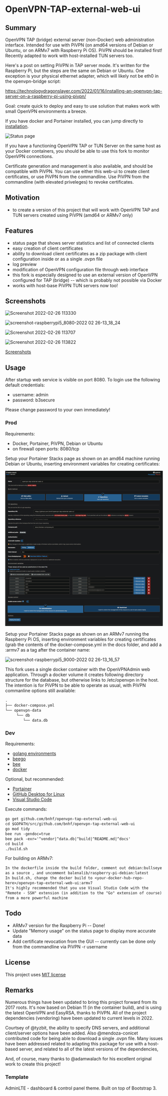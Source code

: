 # OpenVPN-TAP-external-web-ui

## Summary
OpenVPN TAP (bridge) external server (non-Docker) web administration interface. Intended for use with PiVPN (on amd64 versions of Debian or Ubuntu, or on ARMv7 with Raspberry Pi OS). PiVPN should be installed first!  Recently adapted to work with host-installed TUN servers too.

Here's a post on setting PiVPN in TAP server mode. It's written for the Raspberry Pi, but the steps are the same on Debian or Ubuntu. One exception is your physical ethernet adapter, which will likely not be eth0 in the openvpn-bridge script:

https://technologydragonslayer.com/2022/01/16/installing-an-openvpn-tap-server-on-a-raspberry-pi-using-pivpn/

Goal: create quick to deploy and easy to use solution that makes work with small OpenVPN environments a breeze.

If you have docker and Portainer installed, you can jump directly to [installation](#Prod).

![Status page](https://user-images.githubusercontent.com/41088895/155858300-95d0b0aa-4568-42f2-9734-52a39139cf18.png)


If you have a functioning OpenVPN TAP or TUN Server on the same host as your Docker containers, you should be able
to use this fork to monitor OpenVPN connections.

Certificate generation and management is also available, and should be compatible with PiVPN. You can use either this web-ui to create client certificates, or use PiVPN from the commandline. Use PiVPN from the commandline (with elevated priveleges) to revoke certificates.

## Motivation

* to create a version of this project that will work with OpenVPN TAP and TUN servers created using PiVPN (amd64 or ARMv7 only)

## Features

* status page that shows server statistics and list of connected clients
* easy creation of client certificates
* ability to download client certificates as a zip package with client configuration inside or as a single .ovpn file
* log preview
* modification of OpenVPN configuration file through web interface
* this fork is especially designed to use an external version of OpenVPN configured for TAP (bridge) -- which is probably not possible via Docker
* works with host-base PiVPN TUN servers now too!

## Screenshots

![Screenshot 2022-02-26 113330](https://user-images.githubusercontent.com/41088895/155858411-f0413188-2481-473a-891b-4e4305e3e515.png)

![screenshot-raspberrypi5_8080-2022 02 26-13_18_24](https://user-images.githubusercontent.com/41088895/155858431-7c1bbaf5-c173-4230-b870-4d2cec069154.png)

![Screenshot 2022-02-26 113707](https://user-images.githubusercontent.com/41088895/155858443-581b9206-327b-4df3-ac14-cd310cae768e.png)

![Screenshot 2022-02-26 113822](https://user-images.githubusercontent.com/41088895/155858448-cced00d9-b931-4e85-a77f-f0f220ac0afc.png)

[Screenshots](docs/screenshots.md)

## Usage

After startup web service is visible on port 8080. To login use the following default credentials:

* username: admin
* password: b3secure

Please change password to your own immediately!

### Prod

Requirements:
* Docker, Portainer, PiVPN, Debian or Ubuntu
* on firewall open ports: 8080/tcp

Setup your Portainer Stacks page as shown on an amd64 machine running Debian or Ubuntu, inserting environment variables for creating certificates:

![Status page](docs/images/screenshot-brix-pc2_9443-2022.02.03-15_35_24.png?raw=true)

Setup your Portainer Stacks page as shown on an ARMv7 running the Raspberry Pi OS, inserting environment variables for creating certificates (grab the contents of the docker-compose.yml in the docs folder, and add a :armv7 as a tag after the container name:

![screenshot-raspberrypi5_9000-2022 02 26-13_16_57](https://user-images.githubusercontent.com/41088895/155858516-edbcbc07-331a-4719-ab41-501d7c99934c.png)

This fork uses a single docker container with the OpenVPNAdmin web application. Through a docker volume it creates following directory structure for the database, but otherwise links to /etc/openvpn in the host. The intention is for PiVPN to be able to operate as usual, with PiVPN commanline options still available:

    .
    ├── docker-compose.yml
    └── openvpn-data
         └── db
            └── data.db


### Dev

Requirements:
* [golang environments](https://www.digitalocean.com/community/tutorial_series/how-to-code-in-go)
* [beego](https://beego.vip/)
* [bee](https://github.com/beego/bee)
* [docker](https://docs.docker.com/engine/install/debian/#install-using-the-convenience-script)

Optional, but recommended:

* [Portainer](https://docs.portainer.io/v/ce-2.9/start/install/server/docker/linux)
* [GitHub Desktop for Linux](https://gist.github.com/berkorbay/6feda478a00b0432d13f1fc0a50467f1)
* [Visual Studio Code](https://code.visualstudio.com/download)

Execute commands:

    go get github.com/bnhf/openvpn-tap-external-web-ui
    cd $GOPATH/src/github.com/bnhf/openvpn-tap-external-web-ui
    go mod tidy
    bee run -gendoc=true
    bee pack -exr='^vendor|^data.db|^build|^README.md|^docs'
    cd build
    ./build.sh
    
For building on ARMv7:

    In the dockerfile inside the build folder, comment out debian:bullseye as a source , and uncomment balenalib/raspberry-pi-debian:latest
    In build.sh, change the docker build to <your-docker-hub-repo-here>/openvpn-tap-external-web-ui:armv7
    It's highly recommended that you use Visual Studio Code with the "Remote - SSH" extension (in addition to the "Go" extension of course) from a more powerful machine
    

## Todo

* ARMv7 version for the Raspberry Pi -- Done!
* Update "Memory usage" on the status page to display more accurate data
* Add certificate revocation from the GUI -- currently can be done only from the commandline via PiVPN -r username


## License

This project uses [MIT license](LICENSE)


## Remarks

Numerous things have been updated to bring this project forward from its 2017 roots. It's now based on Debian 11 (in the container build), and is using the latest OpenVPN and EasyRSA, thanks to PiVPN. All of the project dependencies (vendoring) have been updated to current levels in 2022.

Courtsey of @tyzbit, the ability to specify DNS servers, and additional client/server options have been added. Also @mendoza-conicet contributed code for being able to download a single .ovpn file. Many issues have been addressed related to adapting this package for use with a host-based server, and related to all of the latest versions of the dependencies,

And, of course, many thanks to @adamwalach for his excellent original work to create this project!


### Template
AdminLTE - dashboard & control panel theme. Built on top of Bootstrap 3.
